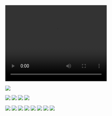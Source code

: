 
<video width="320" height="240" controls>
  <source src="hobbies/classical-guitar-near-dawn.mp4" type="video/mp4">
</video>

![](hobbies/folkserver.JPG)

![](hobbies/metal-jigsaw1.JPG)
![](hobbies/metal-jigsaw2.JPG)
![](hobbies/metal-jigsaw3.JPG)
![](hobbies/metal-jigsaw4.JPG)

![](hobbies/bab-castle1.jpg)
![](hobbies/bab-castle2.JPG)
![](hobbies/bab-castle3.JPG)
![](hobbies/bicyble.jpg)
![](hobbies/assembly.jpg)
![](hobbies/dis-castle2.JPG)
![](hobbies/dis-castle3.jpg)
![](hobbies/dis-castle4.jpg)

